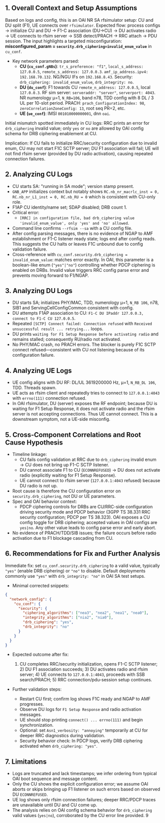 ## 1. Overall Context and Setup Assumptions
Based on logs and config, this is an OAI NR SA rfsimulator setup: CU and DU split (F1), UE connects over `rfsimulator`. Expected flow: process configs → initialize CU and DU → F1-C association (DU→CU) → DU activates radio → UE connects to rfsim server → SSB detect/PRACH → RRC attach → PDU session. The input highlights a targeted misconfiguration: **misconfigured_param = `security.drb_ciphering=invalid_enum_value`** in `cu_conf`.

- Key network parameters parsed:
  - **CU (`cu_conf.gNBs`)**: `tr_s_preference: "f1"`, `local_s_address: 127.0.0.5`, `remote_s_address: 127.0.0.3`. `amf_ip_address.ipv4: 192.168.70.132`. NG/NGU IFs on `192.168.8.43`. Security: `drb_ciphering: invalid_enum_value`, `drb_integrity: no`.
  - **DU (`du_conf`)**: F1 towards CU `remote_n_address: 127.0.0.5`, local `127.0.0.3`. RF sim server: `serveraddr: "server"`, `serverport: 4043`. NR numerology μ=1, `N_RB=106`, band n78, TDD config with 8 DL / 3 UL per 10-slot period. PRACH: `prach_ConfigurationIndex: 98`, `zeroCorrelationZoneConfig: 13`, root seq PR=2, etc.
  - **UE (`ue_conf`)**: IMSI `001010000000001`, dnn `oai`.

Initial mismatch spotted immediately in CU logs: RRC prints an error for `drb_ciphering` invalid value; only `yes` or `no` are allowed by OAI config schema for DRB ciphering enablement at CU.

Implication: If CU fails to initialize RRC/security configuration due to invalid enum, CU may not start F1C SCTP server; DU F1 association will fail; UE will not find rfsim server (provided by DU radio activation), causing repeated connection failures.

## 2. Analyzing CU Logs
- CU starts SA: "running in SA mode"; version stamp present.
- `GNB_APP` initializes context but notably shows `RC.nb_nr_macrlc_inst = 0, RC.nb_nr_L1_inst = 0, RC.nb_RU = 0` which is consistent with CU-only role.
- F1AP CU identity/name set; SDAP disabled; DRB count 1.
- Critical error:
  - `[RRC] in configuration file, bad drb_ciphering value 'invalid_enum_value', only 'yes' and 'no' allowed`.
- Command line confirms `--rfsim --sa` with a CU config file.
- After config parsing messages, there is no evidence of NGAP to AMF establishment or F1-C listener ready state; logs end after config reads. This suggests the CU halts or leaves F1C unbound due to config validation failure.
- Cross-reference with `cu_conf.security.drb_ciphering = invalid_enum_value`: matches error exactly. In OAI, this parameter is a boolean-like enum (`"yes"|"no"`) controlling whether PDCP ciphering is enabled on DRBs. Invalid value triggers RRC config parse error and prevents moving forward to F1/NGAP.

## 3. Analyzing DU Logs
- DU starts SA; initializes PHY/MAC, TDD, numerology μ=1, `N_RB 106`, n78, SIB1 and ServingCellConfigCommon consistent with config.
- DU attempts F1AP association to CU: `F1-C DU IPaddr 127.0.0.3, connect to F1-C CU 127.0.0.5`.
- Repeated `[SCTP] Connect failed: Connection refused` with `Received unsuccessful result ... retrying...` loops.
- DU prints `waiting for F1 Setup Response before activating radio` and remains stalled; consequently RU/radio not activated.
- No PHY/MAC crash, no PRACH errors. The blocker is purely F1C SCTP connect refused—consistent with CU not listening because of its configuration failure.

## 4. Analyzing UE Logs
- UE config aligns with DU RF: DL/UL 3619200000 Hz, μ=1, `N_RB_DL 106`, TDD. Threads spawn.
- UE acts as rfsim client and repeatedly tries to connect to `127.0.0.1:4043` with `errno(111)` connection refused.
- In OAI rfsimulator, DU (server) exposes the RF endpoint; because DU is waiting for F1 Setup Response, it does not activate radio and the rfsim server is not accepting connections. Thus UE cannot connect. This is a downstream symptom, not a UE-side misconfig.

## 5. Cross-Component Correlations and Root Cause Hypothesis
- Timeline linkage:
  - CU fails config validation at RRC due to `drb_ciphering` invalid enum → CU does not bring up F1-C SCTP listener.
  - DU cannot associate F1 to CU (`ECONNREFUSED`) → DU does not activate radio (explicitly waiting for F1 Setup Response).
  - UE cannot connect to rfsim server (`127.0.0.1:4043` refused) because DU radio is not up.
- Root cause is therefore the CU configuration error on `security.drb_ciphering`, not DU or UE parameters.
- Spec and OAI behavior context:
  - PDCP ciphering controls for DRBs are CU/RRC-side configuration driving security mode and PDCP behavior (3GPP TS 38.331 RRC security configuration; PDCP per TS 38.323). OAI exposes a CU config toggle for DRB ciphering; accepted values in OAI configs are `yes|no`. Any other value leads to config parse error and early abort.
- No evidence of PRACH/TDD/SIB issues; the failure occurs before radio activation due to F1 blockage cascading from CU.

## 6. Recommendations for Fix and Further Analysis
Immediate fix: set `cu_conf.security.drb_ciphering` to a valid value, typically `"yes"` (enable DRB ciphering) or `"no"` to disable. Default deployments commonly use `"yes"` with `drb_integrity: "no"` in OAI SA test setups.

- Minimal corrected snippets:

```json
{
  "network_config": {
    "cu_conf": {
      "security": {
        "ciphering_algorithms": ["nea3", "nea2", "nea1", "nea0"],
        "integrity_algorithms": ["nia2", "nia0"],
        "drb_ciphering": "yes",  
        "drb_integrity": "no"
      }
    }
  }
}
```

- Expected outcome after fix:
  1) CU completes RRC/security initialization, opens F1-C SCTP listener; 2) DU F1 association succeeds; 3) DU activates radio and rfsim server; 4) UE connects to `127.0.0.1:4043`, proceeds with SSB search/PRACH; 5) RRC connection/pdu-session setup continues.

- Further validation steps:
  - Restart CU first; confirm log shows F1C ready and NGAP to AMF progresses.
  - Observe DU logs for `F1 Setup Response` and radio activation messages.
  - UE should stop printing `connect() ... errno(111)` and begin synchronization.
  - Optional: set `Asn1_verbosity: "annoying"` temporarily at CU for deeper RRC diagnostics during validation.
  - Security behavior check: In PDCP logs, verify DRB ciphering activated when `drb_ciphering: "yes"`.

## 7. Limitations
- Logs are truncated and lack timestamps; we infer ordering from typical OAI boot sequence and message content.
- Only the CU shows the explicit configuration error; we assume OAI aborts or skips bringing up F1 listener on such errors based on observed DU `ECONNREFUSED`.
- UE log shows only rfsim connection failures; deeper RRC/PDCP traces are unavailable until DU and CU come up.
- The analysis relies on OAI config schema behavior for `drb_ciphering` valid values (`yes|no`), corroborated by the CU error line provided.
9